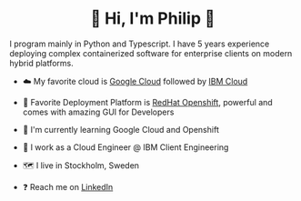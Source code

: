 <h1 align="center"> 🚀  Hi, I'm Philip 🚀 </h1>

I program mainly in Python and Typescript. I have 5 years experience deploying complex containerized software for enterprise clients on modern hybrid platforms. 

- ☁️ My favorite cloud is  [Google Cloud](https://cloud.google.com/?hl=en) followed by [IBM Cloud](https://cloud.ibm.com/)
- 🧰 Favorite Deployment Platform is [RedHat Openshift](https://www.redhat.com/en/technologies/cloud-computing/openshift), powerful and comes with amazing GUI for Developers
- 🌱 I'm currently learning Google Cloud and Openshift 

- 🏢 I work as a Cloud Engineer @ IBM Client Engineering 
- 🗺️ I live in Stockholm, Sweden
- ❓ Reach me on [LinkedIn](https://www.linkedin.com/in/philip-rumman/)
